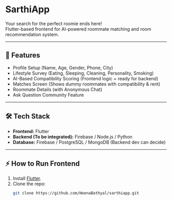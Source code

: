 # SarthiApp
Your search for the perfect roomie ends here!  
Flutter-based frontend for AI-powered roommate matching and room recommendation system.

---

## 🚀 Features
- Profile Setup (Name, Age, Gender, Phone, City)
- Lifestyle Survey (Eating, Sleeping, Cleaning, Personality, Smoking)
- AI-Based Compatibility Scoring (Frontend logic + ready for backend)
- Matches Screen (Shows dummy roommates with compatibility & rent)
- Roommate Details (with Anonymous Chat)
- Ask Question Community Feature

---

## 🛠 Tech Stack
- **Frontend:** Flutter
- **Backend (To be integrated):** Firebase / Node.js / Python
- **Database:** Firebase / PostgreSQL / MongoDB (Backend dev can decide)

---

## ⚡ How to Run Frontend
1. Install [Flutter](https://docs.flutter.dev/get-started/install).
2. Clone the repo:
   ```bash
   git clone https://github.com/HeenaBathyal/sarthiapp.git
